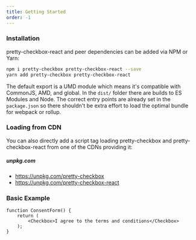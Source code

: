 ```yaml
---
title: Getting Started
order: -1
---
```


### Installation

pretty-checkbox-react and peer dependencies can be added via NPM or Yarn:

```bash
npm i pretty-checkbox pretty-checkbox-react --save
yarn add pretty-checkbox pretty-checkbox-react
```

The default export is a UMD module which means it's compatible with CommonJS, AMD, and global. In the `dist/` folder there are builds to ES Modules and Node. The correct entry points are already set in the `package.json` so there shouldn't be extra effort to load the optimal bundle for webpack or rollup.

### Loading from CDN

You can also directly add a script tag loading pretty-checkbox and pretty-checkbox-react from one of the CDNs providing it:

##### unpkg.com

-   https://unpkg.com/pretty-checkbox
-   https://unpkg.com/pretty-checkbox-react

### Basic Example

```plain
function ConsentForm() {
    return (
        <Checkbox>I agree to the terms and conditions</Checkbox>
    );
}
```
